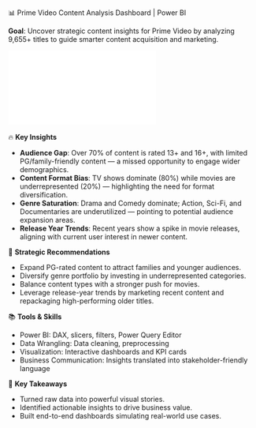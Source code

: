 📊 Prime Video Content Analysis Dashboard | Power BI

**Goal**: Uncover strategic content insights for Prime Video by analyzing 9,655+ titles to guide smarter content acquisition and marketing.

![Dashboard](AmazonPrimeVideoAnalysis.pdf)

 🔥 **Key Insights**

- **Audience Gap**: Over 70% of content is rated 13+ and 16+, with limited PG/family-friendly content — a missed opportunity to engage wider demographics.
- **Content Format Bias**: TV shows dominate (80%) while movies are underrepresented (20%) — highlighting the need for format diversification.
- **Genre Saturation**: Drama and Comedy dominate; Action, Sci-Fi, and Documentaries are underutilized — pointing to potential audience expansion areas.
- **Release Year Trends**: Recent years show a spike in movie releases, aligning with current user interest in newer content.

 🎯 **Strategic Recommendations**

- Expand PG-rated content to attract families and younger audiences.
- Diversify genre portfolio by investing in underrepresented categories.
- Balance content types with a stronger push for movies.
- Leverage release-year trends by marketing recent content and repackaging high-performing older titles.

 📚 **Tools & Skills**

- Power BI: DAX, slicers, filters, Power Query Editor
- Data Wrangling: Data cleaning, preprocessing
- Visualization: Interactive dashboards and KPI cards
- Business Communication: Insights translated into stakeholder-friendly language

 🚀 **Key Takeaways**

- Turned raw data into powerful visual stories.
- Identified actionable insights to drive business value.
- Built end-to-end dashboards simulating real-world use cases.
